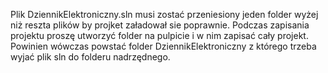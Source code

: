 Plik DziennikElektroniczny.sln musi zostać przeniesiony jeden folder wyżej niż reszta plików by projket załadował sie poprawnie. Podczas zapisania projektu proszę utworzyć folder na pulpicie i w nim zapisać cały projekt. Powinien wówczas powstać folder DziennikElektroniczny z którego trzeba wyjać plik sln do folderu nadrzędnego.
